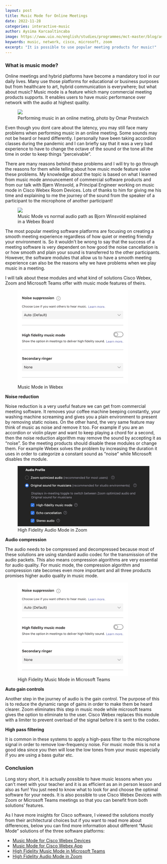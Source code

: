 ```yaml
---
layout: post
title: Music Mode for Online Meetings
date: 2022-11-28
categories: interactive-music
author: Aysima Karcaaltincaba
image: https://www.uio.no/english/studies/programmes/mct-master/blog/assets/image/2022_11_28_aysimab_music-online.jpg
keywords: music, network, cisco, microsoft, zoom
excerpt: "It is possible to use popular meeting products for music!"
---
```


### What is music mode?

Online meetings and hybrid platforms have become a mandatory tool in our daily lives. Many use those platforms for educational or business purposes but from healthcare to art, hybrid communication is everywhere; but what about music? Music mode is a feature which many commercial meeting products supports. It enables users to have music performance over network with the audio at highest quality.

<figure>
   <img
      src="https://www.uio.no/english/studies/programmes/mct-master/blog/assets/image/2022_11_28_aysimab_music-online.jpg"
      style="max-height:400px; width:auto;" />
   <figcaption>Performing music in an online meting, photo by Omar Prestwich</figcaption>
</figure>

Even though you dont care about the latency, you may still face many problems when performing music in an online meeting. Some sounds may not be heard or heard differently. I personally have been taking accordion classes during the pandemic and I can briefly say that it was a very bad experience to have to change the octave of the sound or the tone all the time in order to keep things “perceivable”. 

There are many reasons behind these problems and I will try to go through the reasons for them while telling about how music mode feature solve these problems. My knowledge about the topic is based on what I learned from music mode announcement of commercial software products and from our talk with Bjørn Winsvold, a Principal Engineer working on music mode in Cisco Webex Room Devices. Lots of thanks to him for giving me his time and explaining to me the journey of the sound from the speaker of a participant to the microphone of another participant!

<figure>
   <img
      src="https://www.uio.no/english/studies/programmes/mct-master/blog/assets/image/2022_11_28_aysimab_music_mode.jpeg"
      style="max-height:600px; width:auto;" />
   <figcaption>Music Mode vs normal audio path as Bjorn Winsvold explained in a Webex Board</figcaption>
</figure>

The most popular meeting software platforms are focusing on creating a smooth meeting experience regardless of how quiet or meeting friendly your environment is. So it wouldn't be wrong to say that the success of a meeting software is very dependent on how good the noise cancellation is or how smooth and plain your sound is transferred to the other participants. However, the software modules that allow us to have a smooth meeting experience can also be the reasons why we have problems when we play music in a meeting.

I will talk about these modules and what kind of solutions Cisco Webex, Zoom and Microsoft Teams offer with music mode features of theirs.

<figure>
   <img src="/assets/image/2022_11_27_aysimab_microsoft.jpg"
   style="max-height:300px; width:auto;" />
   <figcaption>Music Mode in Webex</figcaption>
</figure>

**Noise reduction**

Noise reduction is a very useful feature we can get from commercial meeting software. It removes your coffee machine beeping constantly, your washing machine screaming and gives you a plain environment to present by removing static noises. On the other hand, the very same feature may think of music as noise and remove it too. For example if you are an accordion or violin player and want to keep playing a chord for a second, then the noise reduction algorithm may remove the sound by accepting it as “noise”. So the meeting products should disable these modules or change them. For example Webex solves the problem by increasing the duration it uses in order to categorize a constant sound as “noise” while Microsoft disables the module.

<figure>
   <img src="/assets/image/2022_11_27_aysimab_zoom.jpg"
   style="max-height:300px; width:auto;" />
   <figcaption>High Fidelity Audio Mode in Zoom</figcaption>
</figure>


**Audio compression**

The audio needs to be compressed and decompressed because most of these solutions are using standard audio codec for the transmission of the audio packets. This also means compression algorithms are very essential for audio quality. For music mode, the compression algorithm and compression rate becomes even more important and all three products promises higher audio quality in music mode.

<figure>
   <img src="/assets/image/2022_11_27_aysimab_microsoft.jpg"
   style="max-height:300px; width:auto;" />
   <figcaption>High Fidelity Music Mode in Microsoft Teams</figcaption>
</figure>

**Auto gain controls**

Another step in the journey of audio is the gain control. The purpose of this is to reduce the dynamic range of gains in order to make them be heard clearer. Zoom eliminates this step in music mode while microsoft teams gives the option to eliminate to the user. Cisco Webex replaces this module with a limiter to prevent overload of the signal before it is sent to the codex.


**High pass filtering**

It is common in these systems to apply a high-pass filter to the microphone signal in order to remove low-frequency noise. For music mode this is not a good idea since you then will lose the low tones from your music especially if you are using a bass guitar etc.


### Conclusion

Long story short, it is actually possible to have music lessons when you can't meet with your teacher and it is as efficient as an in person lesson and also as fun! You just need to know what to look for and choose the optimal software for your needs. It is also possible to use Cisco Webex Devices with Zoom or Microsoft Teams meetings so that you can benefit from both solutions’ features.

As I have more insights for Cisco software, I viewed the solutions mostly from their architectural choices but if you want to read more about differences, below you can find more information about different “Music Mode” solutions of the three software platforms:

- [Music Mode for Cisco Webex Devices](https://help.webex.com/en-us/article/n5lfeod/Music-mode-for-Board,-Desk,-and-Room-Series)
- [Music Mode for Cisco Webex App](https://help.webex.com/en-us/article/h7tezj/Webex-App-%7C-Turn-on-music-mode-in-calls-and-meetings)
- [High Fidelity Music Mode in Microsoft Teams](https://support.microsoft.com/en-us/office/use-high-fidelity-music-mode-to-play-music-in-teams-c1550582-2f76-4b31-9f72-e98c7167a18e)
- [High Fidelity Audio Mode in Zoom](https://blog.zoom.us/high-fidelity-music-mode-professional-audio-on-zoom/)

